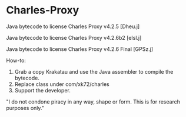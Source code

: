 # Charles-Proxy
Java bytecode to license Charles Proxy v4.2.5 [Dheu.j]

Java bytecode to license Charles Proxy v4.2.6b2 [eIsl.j]

Java bytecode to license Charles Proxy v4.2.6 Final [GPSz.j]


How-to: 

1. Grab a copy Krakatau and use the Java assembler to compile the bytecode.
2. Replace class under com/xk72/charles
3. Support the developer.

"I do not condone piracy in any way, shape or form. This is for research purposes only."

